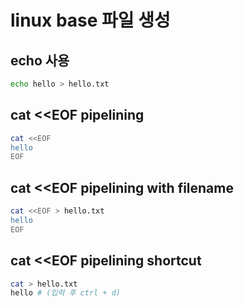 # linux base 파일 생성

## echo 사용

```sh
echo hello > hello.txt
```

## cat \<\<EOF pipelining

```sh
cat <<EOF
hello
EOF
```

## cat \<\<EOF pipelining with filename

```sh
cat <<EOF > hello.txt
hello
EOF
```

## cat \<\<EOF pipelining shortcut

```sh
cat > hello.txt
hello # (입력 후 ctrl + d)
```
